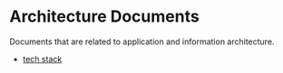 # Architecture Documents
Documents that are related to application and information architecture.

- [tech stack](tec-stack.md)